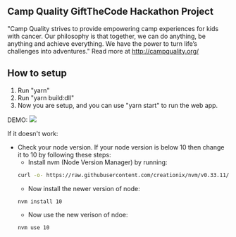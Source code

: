 ## Camp Quality GiftTheCode Hackathon Project ##

"Camp Quality strives to provide empowering camp experiences for kids with cancer. Our philosophy is that together, we can do anything, be anything and achieve everything. We have the power to turn life’s challenges into adventures." 
Read more at http://campquality.org/

## How to setup

1. Run "yarn"
2. Run "yarn build:dll"
3. Now you are setup, and you can use "yarn start" to run the web app.

DEMO:
![](<img src="app_demo.gif" width="100"/>)

If it doesn't work:

- Check your node version. If your node version is below 10 then change it to 10 by following these steps:
  - Install nvm (Node Version Manager) by running:
  ```sh
  curl -o- https://raw.githubusercontent.com/creationix/nvm/v0.33.11/install.sh | bash
  ```
  - Now install the newer version of node:
  ```sh
  nvm install 10
  ```
  - Now use the new verison of ndoe:
  ```sh
  nvm use 10
  ```
